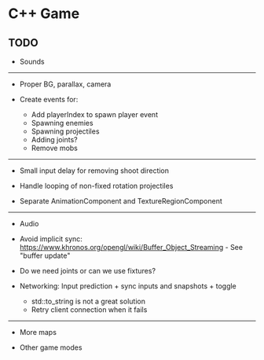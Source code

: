 # C++ Game

## TODO

* Sounds

----

* Proper BG, parallax, camera

* Create events for:
	* Add playerIndex to spawn player event
	* Spawning enemies
	* Spawning projectiles
	* Adding joints?
	* Remove mobs

---

* Small input delay for removing shoot direction
* Handle looping of non-fixed rotation projectiles

* Separate AnimationComponent and TextureRegionComponent

---

* Audio

* Avoid implicit sync: https://www.khronos.org/opengl/wiki/Buffer_Object_Streaming - See "buffer update"

* Do we need joints or can we use fixtures?

* Networking: Input prediction + sync inputs and snapshots + toggle
	* std::to_string is not a great solution
	* Retry client connection when it fails

----

* More maps

* Other game modes